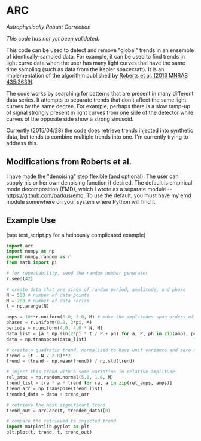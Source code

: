 ARC
===
*Astrophysically Robust Correction*

_*This code has not yet been validated.*_

This code can be used to detect and remove "global" trends in an ensemble of identically-sampled data. For example, it can be used to find trends in light curve data when the user has many light curves that have the same time sampling (such as data from the Kepler spacecraft). It is an implementation of the algorithm published by [Roberts et al. (2013 MNRAS 435:3639)](http://adsabs.harvard.edu/abs/2013MNRAS.435.3639R).

The code works by searching for patterns that are present in many different data series. It attempts to separate trends that don't affect the same light curves by the same degree. For example, perhaps there is a slow ramp-up of signal strongly present in light curves from one side of the detector while curves of the opposite side show a strong sinusoid. 

Currently (2015/04/28) the code does retrieve trends injected into synthetic data, but tends to combine multiple trends into one. I'm currently trying to address this. 

## Modifications from Roberts et al.
I have made the "denoising" step flexible (and optional). The user can supply his or her own denoising function if desired. The default is empirical mode decomposition (EMD), which I wrote as a separate module -- https://github.com/parkus/emd. To use the default, you must have my emd module somewhere on your system where Python will find it. 

## Example Use
(see test_script.py for a heinously complicated example)

```python
import arc
import numpy as np
import numpy.random as r
from math import pi

# for repeatability, seed the random number generator
r.seed(42)

# create data that are sines of random period, amplitude, and phase
N = 500 # number of data points
M = 200 # number of data series
t = np.arange(N)

amps = 10**r.uniform(0.0, 2.0, M) # make the amplitudes span orders of magnitude
phases = r.uniform(0.0, 2*pi, M)
periods = r.uniform(4.0, 4.0 * N, M)
data_list = [a * np.sin(2*pi * t / P + ph) for a, P, ph in zip(amps, periods, phases)]
data = np.transpose(data_list)

# create a quadratic trend, normalized to have unit variance and zero mean
trend = (t - N / 2.0)**2
trend = (trend - np.mean(trend)) / np.std(trend)

# inject this trend with a some variation in relative amplitude
rel_amps = np.random.normal(5.0, 1.0, M)
trend_list = [ra * a * trend for ra, a in zip(rel_amps, amps)]
trend_arr = np.transpose(trend_list)
trended_data = data + trend_arr

# retrieve the most significant trend
trend_out = arc.arc(t, trended_data)[0]

# compare the retrieved to injected trend
import matplotlib.pyplot as plt
plt.plot(t, trend, t, trend_out)
```